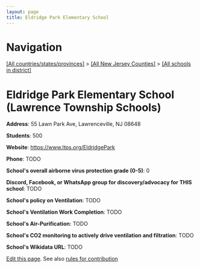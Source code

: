```yaml
---
layout: page
title: Eldridge Park Elementary School
---
```

# Navigation

[[All countries/states/provinces]](../../..) > [[All New Jersey Counties]](../..) > [[All schools in district]](..)

# Eldridge Park Elementary School (Lawrence Township Schools)

**Address**: 55 Lawn Park Ave, Lawrenceville, NJ 08648

**Students**: 500

**Website**: <https://www.ltps.org/EldridgePark>

**Phone**: TODO

**School's overall airborne virus protection grade (0-5)**: 0

**Discord, Facebook, or WhatsApp group for discovery/advocacy for THIS school**: TODO

**School's policy on Ventilation**: TODO

**School's Ventilation Work Completion**: TODO

**School's Air-Purification**: TODO

**School's CO2 monitoring to actively drive ventilation and filtration**: TODO

**School's Wikidata URL**: TODO


[Edit this page](https://github.com/ventilate-schools/NJ/edit/main/./Lawrence_Township_Schools/Eldridge_Park_Elementary_School.md). See also [rules for contribution](../../../contribution-rules/)